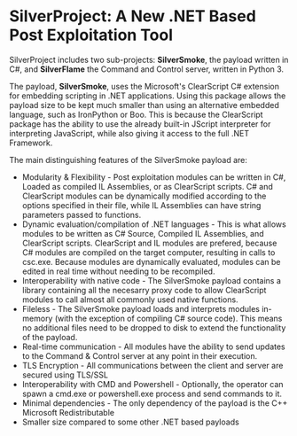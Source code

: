 # SilverProject: A New .NET Based Post Exploitation Tool

SilverProject includes two sub-projects: **SilverSmoke**, the payload written in C#, and **SilverFlame** the Command and Control server, written in Python 3.

The payload, **SilverSmoke**, uses the Microsoft's ClearScript C# extension for embedding scripting in .NET applications. Using this package allows the payload size to be kept much smaller than using an alternative embedded language, such as IronPython or Boo. This is because the ClearScript package has the ability to use the already built-in JScript interpreter for interpreting JavaScript, while also giving it access to the full .NET Framework. 

The main distinguishing features of the SilverSmoke payload are:

 - Modularity & Flexibility - Post exploitation modules can be written in C#, Loaded as compiled IL Assemblies, or as ClearScript scripts. C# and ClearScript modules can be dynamically modified according to the options specified in their file, while IL Assemblies can have string parameters passed to functions.
 - Dynamic evaluation/compilation of .NET languages - This  is what allows modules to be written as C# Source, Compiled IL Assemblies, and ClearScript scripts. ClearScript and IL modules are prefered, because C# modules are compiled on the target computer, resulting in calls to csc.exe. Because modules are dynamically evaluated, modules can be edited in real time without needing to be recompiled.
 - Interoperability with native code - The SilverSmoke payload contains a library containing all the necesarry proxy code to allow ClearScript modules to call almost all commonly used native functions.
 - Fileless - The SilverSmoke payload loads and interprets modules in-memory (with the exception of compiling C# source code). This means no additional files need to be dropped to disk to extend the functionality of the payload.
 - Real-time communication - All modules have the ability to send updates to the Command & Control server at any point in their execution.
 - TLS Encryption - All communications between the client and server are secured using TLS/SSL
 - Interoperability with CMD and Powershell - Optionally, the operator can spawn a cmd.exe or powershell.exe process and send commands to it.
 - Minimal dependencies - The only dependency of the payload is the C++ Microsoft Redistributable
 - Smaller size compared to some other .NET based payloads


